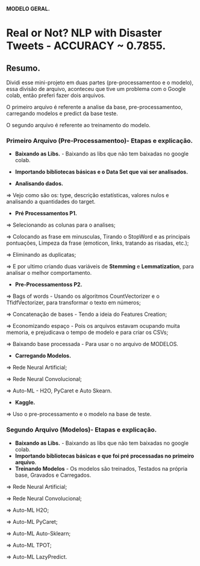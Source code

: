 **MODELO GERAL.**

# Real or Not? NLP with Disaster Tweets - ACCURACY ~ 0.7855.

## Resumo.
Dividi esse mini-projeto em duas partes (pre-processamentoo e o modelo), essa divisão de arquivo, aconteceu que tive um problema com o Google colab, então preferi fazer dois arquivos.

O primeiro arquivo é referente a analise da base, pre-processamentoo, carregando modelos e predict da base teste.

O segundo arquivo é referente ao treinamento do modelo.

### Primeiro Arquivo (Pre-Processamentoo)- Etapas e explicação.

- **Baixando as Libs.** - Baixando as libs que não tem baixadas no google colab.

- **Importando bibliotecas básicas e o Data Set que vai ser analisados.**

- **Analisando dados.**

=> Vejo como são os: type, descrição estatísticas, valores nulos e analisando a quantidades do target. 

- **Pré Processamentos P1.**

=> Selecionando as colunas para o analises;

=> Colocando as frase em minusculas, Tirando o StopWord e as principais pontuações, Limpeza da frase (emoticon, links, tratando as risadas, etc.);

=> Eliminando as duplicatas;

=> E por ultimo criando duas variáveis de **Stemming** e **Lemmatization**, para analisar o melhor comportamento.

- **Pre-Processamentoss P2.**

=> Bags of words - Usando os algoritmos CountVectorizer e o TfidfVectorizer, para transformar o texto em números;

=> Concatenação de bases - Tendo a ideia do Features Creation;

=> Economizando espaço - Pois os arquivos estavam ocupando muita memoria, e prejudicava o tempo de modelo e para criar os CSVs;

=> Baixando base processada - Para usar o no arquivo de MODELOS.

- **Carregando Modelos.**

=> Rede Neural Artificial;

=> Rede Neural Convolucional;

=> Auto-ML - H2O, PyCaret e Auto Skearn.

- **Kaggle.**

=> Uso o pre-processamento e o modelo na base de teste.



### Segundo Arquivo (Modelos)- Etapas e explicação.

- **Baixando as Libs.** - Baixando as libs que não tem baixadas no google colab.
- **Importando bibliotecas básicas e que foi pré processadas no primeiro arquivo**. 
- **Treinando Modelos** - Os modelos são treinados, Testados na própria base, Gravados e Carregados.

=> Rede Neural Artificial;

=> Rede Neural Convolucional;

=> Auto-ML H2O;

=> Auto-ML PyCaret;

=> Auto-ML Auto-Sklearn;

=> Auto-ML TPOT;

=> Auto-ML LazyPredict.
